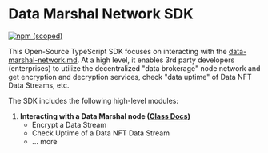 # Data Marshal Network SDK

[![npm (scoped)](https://img.shields.io/npm/v/@itheum/sdk-data-marshal-network?style=for-the-badge)](https://www.npmjs.com/package/@itheum/sdk-data-marshal-network)

This Open-Source TypeScript SDK focuses on interacting with the [data-marshal-network.md](../../data-marshal-network.md "mention"). At a high level, it enables 3rd party developers (enterprises) to utilize the decentralized "data brokerage" node network and get encryption and decryption services, check "data uptime" of Data NFT Data Streams, etc.

The SDK includes the following high-level modules:

1. **Interacting with a Data Marshal node (**[**Class Docs**](https://itheum.github.io/sdk-data-marshal-network/classes/DataMarshal.html)**)**
   * Encrypt a Data Stream
   * Check Uptime of a Data NFT Data Stream
   * ... more
